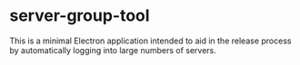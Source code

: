 # server-group-tool

This is a minimal Electron application intended to aid in the release process by automatically logging into large numbers of servers.